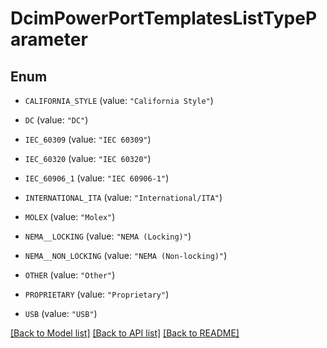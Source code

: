 # DcimPowerPortTemplatesListTypeParameter

## Enum


* `CALIFORNIA_STYLE` (value: `"California Style"`)

* `DC` (value: `"DC"`)

* `IEC_60309` (value: `"IEC 60309"`)

* `IEC_60320` (value: `"IEC 60320"`)

* `IEC_60906_1` (value: `"IEC 60906-1"`)

* `INTERNATIONAL_ITA` (value: `"International/ITA"`)

* `MOLEX` (value: `"Molex"`)

* `NEMA__LOCKING` (value: `"NEMA (Locking)"`)

* `NEMA__NON_LOCKING` (value: `"NEMA (Non-locking)"`)

* `OTHER` (value: `"Other"`)

* `PROPRIETARY` (value: `"Proprietary"`)

* `USB` (value: `"USB"`)


[[Back to Model list]](../README.md#documentation-for-models) [[Back to API list]](../README.md#documentation-for-api-endpoints) [[Back to README]](../README.md)


